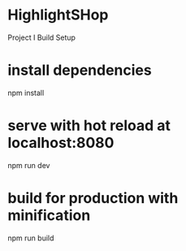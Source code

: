 # HighlightSHop
Project I 
Build Setup
# install dependencies
npm install

# serve with hot reload at localhost:8080
npm run dev

# build for production with minification
npm run build

